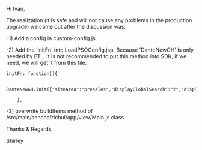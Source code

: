 Hi Ivan,

The realization (it is safe and will not cause any problems in the production upgrade) we came out after the discussion was:

-1)  Add a config in custom-config.js.

-2) Add the 'initFn' into LoadPSOConfig.jsp, Because 'DanteNewGH' is only needed by BT.
, It is not recommended to put this method into SDK, if we need, we will get it from this file.

```
initFn: function(){

        DanteNewGH.init({"siteArea":"presales","displayGlobalSearch":"Y","displayCountry":"Y","width":1154,"country":"India"});

    },
 ```


    
-3) overwrite buildItems method of /src/main/sencha/richui/app/view/Main.js class

Thanks & Regards,

Shirley
